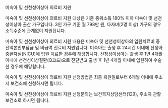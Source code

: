 미숙아 및 선천성이상아 의료비 지원


미숙아 및 선천성이상아 의료비 지원 대상은 기준 중위소득 180% 이하 미숙아 및 선천성이상아 출산 가구입니다.
3인 가구 기준 월 798만 원, 다자녀(2명 이상) 가구의 경우 소득수준에 관계없이 지원됩니다.


미숙아 및 선천성이상아 의료비 지원 내용은 미숙아 및 선천성이상아의 입원치료비 중 전액본인부담금 및 비급여 진료비 지원입니다. 미숙아는 출생 후 24시간 이내에 신생아중환자실(NICU)에 입원 치료한 경우에 해당합니다.
선청성이상아는 출생 후 1년 4개월 이내에 선천성이상질환(Q코드)으로 진단받고 출생 후 1년 4개월 이내에 입원하여 수술한 경우에 해당합니다.


미숙아 및 선천성이상아 의료비 지원 신청방법은 최종 퇴원일로부터 6개월 이내에 주소지 보건소에 신청하시면 됩니다.


미숙아 및 선천성이상아 의료비 지원 신청문의는 보건복지상담센터(129), 주소지 관할 보건소로 하시면 됩니다.